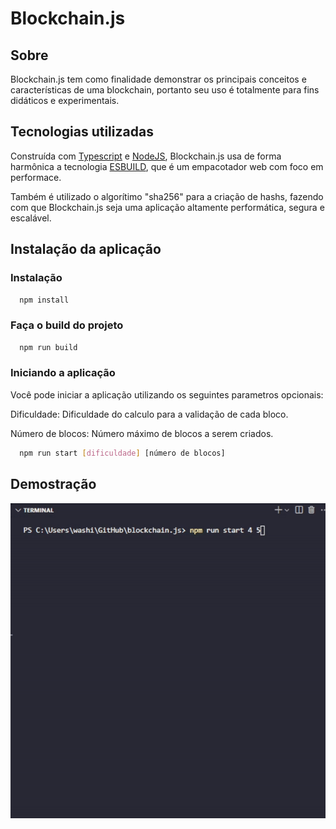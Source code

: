 # Blockchain.js

## Sobre

Blockchain.js tem como finalidade demonstrar os principais conceitos e características de uma blockchain, portanto seu uso é totalmente para fins didáticos e experimentais.

## Tecnologias utilizadas

Construída com [Typescript](https://www.typescriptlang.org/) e [NodeJS](https://nodejs.org/en), Blockchain.js usa de forma harmônica a tecnologia [ESBUILD](https://esbuild.github.io/), que é um empacotador web com foco em performace.

Também é utilizado o algorítimo "sha256" para a criação de hashs, fazendo com que Blockchain.js seja uma aplicação altamente performática, segura e escalável.

## Instalação da aplicação

### Instalação 

```bash
  npm install
```

### Faça o build do projeto

```bash
  npm run build
```

### Iniciando a aplicação

Você pode iniciar a aplicação utilizando os seguintes parametros opcionais:

Dificuldade: Dificuldade do calculo para a validação de cada bloco.

Número de blocos: Número máximo de blocos a serem criados.

```bash
  npm run start [dificuldade] [número de blocos]
```

## Demostração

![Demo](/public/demo_start.gif)

